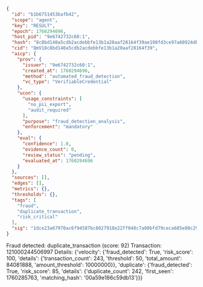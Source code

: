 ```json
{
  "id": "b1b6751453bafb42",
  "scope": "agent",
  "key": "RESULT",
  "epoch": 1760294696,
  "host_pid": "9e6742732c60:1",
  "hash": "8c8bd140a5cdb2acdebbfe13b1a20aaf28164f39ae198fd3ce97a60924dbb9e2",
  "cid": "QmV18c8bd140a5cdb2acdebbfe13b1a20aaf28164f39",
  "aicp": {
    "prov": {
      "issuer": "9e6742732c60:1",
      "created_at": 1760294696,
      "method": "automated_fraud_detection",
      "vc_type": "VerifiableCredential"
    },
    "ucon": {
      "usage_constraints": [
        "no_pii_export",
        "audit_required"
      ],
      "purpose": "fraud_detection_analysis",
      "enforcement": "mandatory"
    },
    "eval": {
      "confidence": 1.0,
      "evidence_count": 0,
      "review_status": "pending",
      "evaluated_at": 1760294696
    }
  },
  "sources": [],
  "edges": [],
  "metrics": {},
  "thresholds": {},
  "tags": [
    "fraud",
    "duplicate_transaction",
    "risk_critical"
  ],
  "sig": "1dce23a67970ac6f94587bc8027918e22ff048c7a08bfd79ceca685e80c290d6"
}
```

Fraud detected: duplicate_transaction (score: 92)
Transaction: 121000244506997
Details: {'velocity': {'fraud_detected': True, 'risk_score': 100, 'details': {'transaction_count': 243, 'threshold': 50, 'total_amount': 84081888, 'amount_threshold': 10000000}}, 'duplicate': {'fraud_detected': True, 'risk_score': 85, 'details': {'duplicate_count': 242, 'first_seen': 1760285763, 'matching_hash': '00a59e186c59db13'}}}